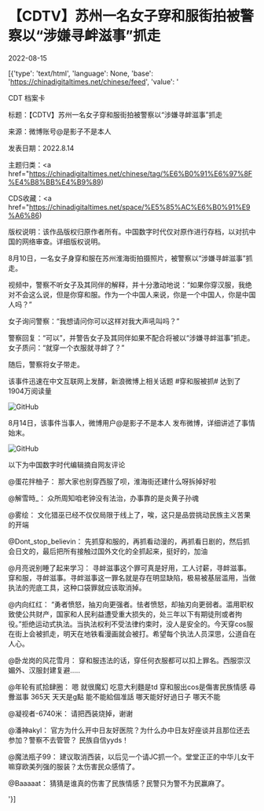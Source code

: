 # 【CDTV】苏州一名女子穿和服街拍被警察以“涉嫌寻衅滋事”抓走

2022-08-15

[{'type': 'text/html', 'language': None, 'base': 'https://chinadigitaltimes.net/chinese/feed', 'value': '

CDT 档案卡

标题：【CDTV】苏州一名女子穿和服街拍被警察以“涉嫌寻衅滋事”抓走

来源：微博账号@是影子不是本人

发表日期：2022.8.14

主题归类：<a href="https://chinadigitaltimes.net/chinese/tag/%E6%B0%91%E6%97%8F%E4%B8%BB%E4%B9%89)

CDS收藏：<a href="https://chinadigitaltimes.net/space/%E5%85%AC%E6%B0%91%E9%A6%86)

版权说明：该作品版权归原作者所有。中国数字时代仅对原作进行存档，以对抗中国的网络审查。详细版权说明。





8月10日，一名女子身穿和服在苏州淮海街拍摄照片，被警察以“涉嫌寻衅滋事”抓走。

视频中，警察不听女子及其同伴的解释，并十分激动地说：“如果你穿汉服，我绝对不会这么说，但是你穿和服。作为一个中国人来说，你是一个中国人，你是中国人吗？”

女子询问警察：“我想请问你可以这样对我大声吼叫吗？”

警察回复：“可以”，并警告女子及其同伴如果不配合将被以“涉嫌寻衅滋事”抓走。女子质问：“就穿一个衣服就寻衅了？”

随后，警察将女子带走。



该事件迅速在中文互联网上发酵，新浪微博上相关话题 #穿和服被抓# 达到了1904万阅读量

![GitHub](https://chinadigitaltimes.net/chinese/files/2022/08/截屏2022-08-14-23.27.56.png)

8月14日，该事件当事人，微博用户@是影子不是本人 发布微博，详细讲述了事情始末。

![GitHub](https://chinadigitaltimes.net/chinese/files/2022/08/截屏2022-08-14-23.40.38.png)

以下为中国数字时代编辑摘自网友评论



@蛋花拌柚子： 那大家也别穿西服了呗，淮海街还建什么呀拆掉好啦

@解雪時_： 众所周知咱老钟没有法治，办事靠的是炎黄子孙魂

@雾绘： 文化猎巫已经不仅仅局限于线上了，唉，这只是品尝挑动民族主义苦果的开端

@Dont_stop_believin： 先抓穿和服的，再抓看动漫的，再抓看日剧的，然后抓会日文的，最后把所有接触过国外文化的全抓起来，挺好的，加油

@月亮说别睡了起来学习： 寻衅滋事这个罪可真是好用，工人讨薪，寻衅滋事。穿和服，寻衅滋事。寻衅滋事这一罪名就是存在明显缺陷，极易被基层滥用，当做执法的兜底工具，这种口袋罪就应该取消掉。

@内向红红： “勇者愤怒，抽刃向更强者。怯者愤怒，却抽刃向更弱者。滥用职权致使公共财产，国家和人民利益遭受重大损失的，处三年以下有期徒刑或者拘役。”拒绝运动式执法。当执法权利不受法律约束时，没人是安全的。今天穿cos服在街上会被抓走，明天在地铁看漫画就会被打。希望每个执法人员深思，公道自在人心。

@卧龙岗的风花雪月： 穿和服违法的话，穿任何衣服都可以扣上罪名。西服崇汉媚外、汉服封建复避…..

@年轮有贰拾肆圈： 嗯 就很魔幻 吃意大利麵是td 穿和服出cos是傷害民族情感 尋釁滋事 365天 天天是g點 能不能給個准話 哪天能好好過日子 哪天不能

@凝视者-6740米： 请把西装烧掉，谢谢

@潘神akyl： 官方为什么开中日友好医院？为什么办中日友好座谈并且那位还去参加？警察不去管管？ 民族自信yyds！

@魔法瓶子99： 建议取消西装，以后见一个请JC抓一个。堂堂正正的中华儿女干嘛穿欧美列强的服装？太伤害民众感情了。

@Baaaaat： 猜猜是谁真的伤害了民族情感？民警只为警不为民赢麻了。

'}]